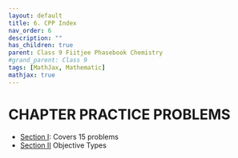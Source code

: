 ```yaml
---
layout: default
title: 6. CPP Index
nav_order: 6
description: ""
has_children: true
parent: Class 9 Fiitjee Phasebook Chemistry
#grand_parent: Class 9
tags: [MathJax, Mathematic]
mathjax: true
---
```


# CHAPTER PRACTICE PROBLEMS

* [Section I](./6-cpp-folder/6-chapter-practice-problems-I.html): Covers 15 problems
* [Section II](./6-cpp-folder/6-chapter-practice-problems-ii.html) Objective Types